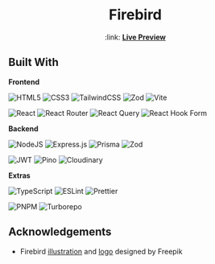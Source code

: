 <h1 align="center">Firebird</h1>
<p align="center">:link: <a href="#"><strong>Live Preview</strong></a></p>

## Built With

<strong>Frontend</strong>

![HTML5](https://img.shields.io/badge/html5-%23E34F26.svg?style=for-the-badge&logo=html5&logoColor=white)
![CSS3](https://img.shields.io/badge/css3-%231572B6.svg?style=for-the-badge&logo=css3&logoColor=white)
![TailwindCSS](https://img.shields.io/badge/tailwindcss-%2338B2AC.svg?style=for-the-badge&logo=tailwind-css&logoColor=white)
![Zod](https://img.shields.io/badge/zod-%233068b7.svg?style=for-the-badge&logo=zod&logoColor=white)
![Vite](https://img.shields.io/badge/vite-%23646CFF.svg?style=for-the-badge&logo=vite&logoColor=white)

![React](https://img.shields.io/badge/react-%2320232a.svg?style=for-the-badge&logo=react&logoColor=%2361DAFB)
![React Router](https://img.shields.io/badge/React_Router-CA4245?style=for-the-badge&logo=react-router&logoColor=white)
![React Query](https://img.shields.io/badge/-React%20Query-FF4154?style=for-the-badge&logo=react%20query&logoColor=white)
![React Hook Form](https://img.shields.io/badge/React%20Hook%20Form-%23EC5990.svg?style=for-the-badge&logo=reacthookform&logoColor=white)

<strong>Backend</strong>

![NodeJS](https://img.shields.io/badge/node.js-6DA55F?style=for-the-badge&logo=node.js&logoColor=white)
![Express.js](https://img.shields.io/badge/express.js-%23404d59.svg?style=for-the-badge&logo=express&logoColor=%2361DAFB)
![Prisma](https://img.shields.io/badge/prisma-%232D3748.svg?style=for-the-badge&logo=prisma&logoColor=white)
![Zod](https://img.shields.io/badge/zod-%233068b7.svg?style=for-the-badge&logo=zod&logoColor=white)

![JWT](https://img.shields.io/badge/JWT-black?style=for-the-badge&logo=JSON%20web%20tokens)
![Pino](https://img.shields.io/badge/pino-%23687634.svg?style=for-the-badge&logo=pino&logoColor=white)
![Cloudinary](https://img.shields.io/badge/cloudinary-%233448C5.svg?style=for-the-badge&logo=cloudinary&logoColor=white)

<strong>Extras</strong>

![TypeScript](https://img.shields.io/badge/typescript-%23007ACC.svg?style=for-the-badge&logo=typescript&logoColor=white)
![ESLint](https://img.shields.io/badge/ESLint-4B3263?style=for-the-badge&logo=eslint&logoColor=white)
![Prettier](https://img.shields.io/badge/prettier-%23F7B93E.svg?style=for-the-badge&logo=prettier&logoColor=black)

![PNPM](https://img.shields.io/badge/PNPM-%23F69220.svg?style=for-the-badge&logo=pnpm&logoColor=white)
![Turborepo](https://img.shields.io/badge/turborepo-%23EF4444.svg?style=for-the-badge&logo=turborepo&logoColor=white)

## Acknowledgements

- Firebird <a target="_blank" href="https://www.freepik.com/free-vector/hand-drawn-design-phoenix-bird_7458381.htm">illustration</a> and <a target="_blank" href="https://www.freepik.com/icon/cardinal-bird_6248814">logo</a> designed by Freepik
